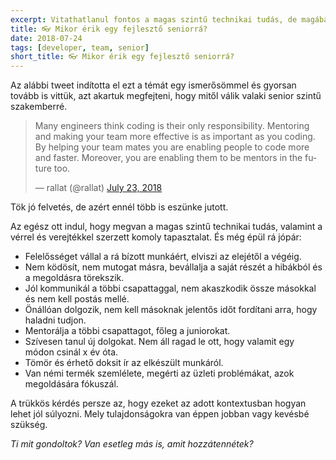 ```yaml
---
excerpt: Vitathatlanul fontos a magas szintű technikai tudás, de magában attól nem lesz valaki senior.
title: 👓 Mikor érik egy fejlesztő seniorrá?
date: 2018-07-24
tags: [developer, team, senior]
short_title: 👓 Mikor érik egy fejlesztő seniorrá?
---
```


Az alábbi tweet indította el ezt a témát egy ismerősömmel és gyorsan tovább is vittük, azt akartuk megfejteni, hogy mitől válik valaki senior szintű szakemberré.

<blockquote class="twitter-tweet" data-lang="en"><p lang="en" dir="ltr">Many engineers think coding is their only responsibility. Mentoring and making your team more effective is as important as you coding. By helping your team mates you are enabling people to code more and faster. Moreover, you are enabling them to be mentors in the future too.</p>&mdash; rallat (@rallat) <a href="https://twitter.com/rallat/status/1021307320142188544?ref_src=twsrc%5Etfw">July 23, 2018</a></blockquote> <script async src="https://platform.twitter.com/widgets.js" charset="utf-8"></script>

Tök jó felvetés, de azért ennél több is eszünke jutott.

Az egész ott indul, hogy megvan a magas szintű technikai tudás, valamint a vérrel és verejtékkel szerzett komoly tapasztalat.
És még épül rá jópár:
- Felelősséget vállal a rá bízott munkáért, elviszi az elejétől a végéig.
- Nem ködösít, nem mutogat másra, bevállalja a saját részét a hibákból és a megoldásra törekszik.
- Jól kommunikál a többi csapattaggal, nem akaszkodik össze másokkal és nem kell postás mellé.
- Önállóan dolgozik, nem kell másoknak jelentős időt fordítani arra, hogy haladni tudjon.
- Mentorálja a többi csapattagot, főleg a juniorokat.
- Szívesen tanul új dolgokat. Nem áll ragad le ott, hogy valamit egy módon csinál x év óta.
- Tömör és érhető doksit ír az elkészült munkáról.
- Van némi termék szemlélete, megérti az üzleti problémákat, azok megoldására fókuszál.

A trükkös kérdés persze az, hogy ezeket az adott kontextusban hogyan lehet jól súlyozni. Mely tulajdonságokra van éppen jobban vagy kevésbé szükség.

*Ti mit gondoltok? Van esetleg más is, amit hozzátennétek?*